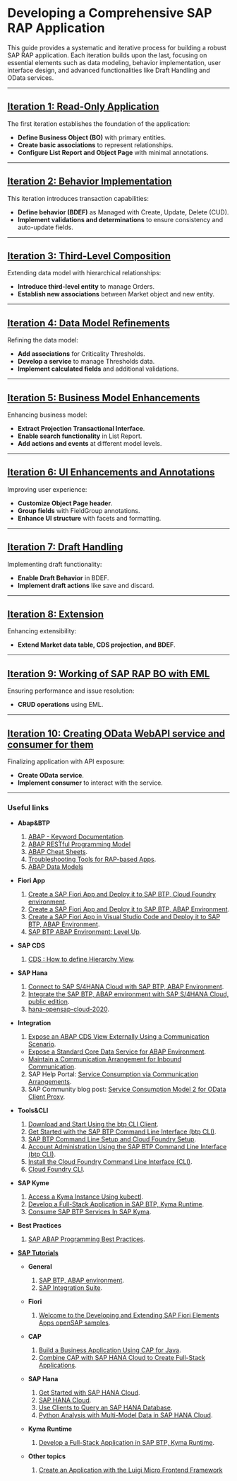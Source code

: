 # Developing a Comprehensive SAP RAP Application

This guide provides a systematic and iterative process for building a robust SAP RAP application. Each iteration builds upon the last, focusing on essential elements such as data modeling, behavior implementation, user interface design, and advanced functionalities like Draft Handling and OData services.

---

## [Iteration 1: Read-Only Application](./1st_iteration/notes.md)

The first iteration establishes the foundation of the application:

- **Define Business Object (BO)** with primary entities.
- **Create basic associations** to represent relationships.
- **Configure List Report and Object Page** with minimal annotations.

---

## [Iteration 2: Behavior Implementation](./2ond_iteration/notes.md)

This iteration introduces transaction capabilities:

- **Define behavior (BDEF)** as Managed with Create, Update, Delete (CUD).
- **Implement validations and determinations** to ensure consistency and auto-update fields.

---

## [Iteration 3: Third-Level Composition](./3rd_iteration/notes.md)

Extending data model with hierarchical relationships:

- **Introduce third-level entity** to manage Orders.
- **Establish new associations** between Market object and new entity.

---

## [Iteration 4: Data Model Refinements](./4th_iteration/notes.md)

Refining the data model:

- **Add associations** for Criticality Thresholds.
- **Develop a service** to manage Thresholds data.
- **Implement calculated fields** and additional validations.

---

## [Iteration 5: Business Model Enhancements](./5th_iteration/notes.md)

Enhancing business model:

- **Extract Projection Transactional Interface**.
- **Enable search functionality** in List Report.
- **Add actions and events** at different model levels.

---

## [Iteration 6: UI Enhancements and Annotations](./6th_iteration/notes.md)

Improving user experience:

- **Customize Object Page header**.
- **Group fields** with FieldGroup annotations.
- **Enhance UI structure** with facets and formatting.

---

## [Iteration 7: Draft Handling](./7th_iteration/notes.md)

Implementing draft functionality:

- **Enable Draft Behavior** in BDEF.
- **Implement draft actions** like save and discard.

---

## [Iteration 8: Extension](./8th_iteration/notes.md)

Enhancing extensibility:

- **Extend Market data table, CDS projection, and BDEF**.

---

## [Iteration 9: Working of SAP RAP BO with EML](./9th_iteration/notes.md)

Ensuring performance and issue resolution:

- **CRUD operations** using EML.

---

## [Iteration 10: Creating OData WebAPI service and consumer for them](./10th_iteration/notes.md)

Finalizing application with API exposure:

- **Create OData service**.
- **Implement consumer** to interact with the service.

---

### Useful links

- **Abap&BTP**

  1. [ABAP - Keyword Documentation](https://help.sap.com/doc/abapdocu_cp_index_htm/CLOUD/en-US/ABENABAP.html).
  2. [ABAP RESTful Programming Model](https://help.sap.com/docs/CP/c0d02c4330c34b3abca88bdd57eaccfc/3b77569ca8ee4226bdab4fcebd6f6ea6.html)
  3. [ABAP Cheat Sheets](https://github.com/SAP-samples/abap-cheat-sheets.git).
  4. [Troubleshooting Tools for RAP-based Apps](https://pages.community.sap.com/topics/abap-testing-analysis/troubleshooting).
  5. [ABAP Data Models](https://help.sap.com/docs/abap-cloud/abap-data-models/abap-data-models)

- **Fiori App**

  1. [Create a SAP Fiori App and Deploy it to SAP BTP, Cloud Foundry environment](https://developers.sap.com/tutorials/abap-environment-deploy-cf..html).
  2. [Create a SAP Fiori App and Deploy it to SAP BTP, ABAP Environment](https://developers.sap.com/tutorials/abap-environment-deploy-cf-production.html).
  3. [Create a SAP Fiori App in Visual Studio Code and Deploy it to SAP BTP, ABAP Environment](https://developers.sap.com/tutorials/abap-environment-vs-code.html).
  4. [SAP BTP ABAP Environment: Level Up](https://developers.sap.com/mission.abap-env-level-up.html).

- **SAP CDS**

  1. [CDS : How to define Hierarchy View](https://community.sap.com/t5/technology-blogs-by-sap/cds-how-to-define-hierarchy-view/ba-p/13758059).

- **SAP Hana**

  1. [Connect to SAP S/4HANA Cloud with SAP BTP, ABAP Environment](https://developers.sap.com/mission.abap-env-connect-s4hana.html).
  2. [Integrate the SAP BTP, ABAP environment with SAP S/4HANA Cloud, public edition](https://developers.sap.com/group.sap-btp-abap-s4hana-integrate.html).
  3. [hana-opensap-cloud-2020](https://github.com/SAP-samples/hana-opensap-cloud-2020).

- **Integration**

  1. [Expose an ABAP CDS View Externally Using a Communication Scenario](https://developers.sap.com/group.abap-env-first-app.html).

  - [Expose a Standard Core Data Service for ABAP Environment](https://developers.sap.com/tutorials/abap-environment-business-service-provisioning.html).
  - [Maintain a Communication Arrangement for Inbound Communication](https://developers.sap.com/tutorials/abap-environment-communication-arrangement.html).

  2. SAP Help Portal: [Service Consumption via Communication Arrangements](https://help.sap.com/docs/btp/sap-business-technology-platform/service-consumption-via-communication-arrangements).
  3. SAP Community blog post: [Service Consumption Model 2 for OData Client Proxy](https://blogs.sap.com/2023/11/06/service-consumption-model-2-for-odata-client-proxy/).

- **Tools&CLI**

  1. [Download and Start Using the btp CLI Client](https://help.sap.com/docs/btp/sap-business-technology-platform/download-and-start-using-btp-cli-client).
  2. [Get Started with the SAP BTP Command Line Interface (btp CLI)](https://developers.sap.com/tutorials/cp-sapcp-getstarted..html).
  3. [SAP BTP Command Line Setup and Cloud Foundry Setup](https://community.sap.com/t5/technology-blogs-by-members/sap-btp-command-line-setup-and-cloud-foundry-setup/ba-p/13587706).
  4. [Account Administration Using the SAP BTP Command Line Interface (btp CLI)](https://help.sap.com/docs/btp/sap-business-technology-platform/account-administration-using-sap-btp-command-line-interface-btp-cli).
  5. [Install the Cloud Foundry Command Line Interface (CLI)](https://developers.sap.com/tutorials/cp-cf-download-cli..html).
  6. [Cloud Foundry CLI](https://github.com/cloudfoundry/cli).

- **SAP Kyme**

  1. [Access a Kyma Instance Using kubectl](https://help.sap.com/docs/btp/sap-business-technology-platform/access-kyma-instance-using-kubectl).
  2. [Develop a Full-Stack Application in SAP BTP, Kyma Runtime](https://developers.sap.com/mission.cp-kyma-full-stack.html).
  3. [Consume SAP BTP Services In SAP Kyma](https://developers.sap.com/tutorials/btp-kyma-extension.html).

- **Best Practices**

  1. [SAP ABAP Programming Best Practices](https://www.linkedin.com/learning/sap-abap-programming-best-practices/).

- **[SAP Tutorials](https://developers.sap.com/tutorial-navigator..html)**

  - **General**

    1. [SAP BTP, ABAP environment](https://developers.sap.com/tutorial-navigator.html?tag=software-product%3Atechnology-platform%2Fsap-business-technology-platform%2Fsap-btp-abap-environment).
    2. [SAP Integration Suite](https://developers.sap.com/tutorial-navigator.html?tag=software-product%3Atechnology-platform%2Fsap-business-technology-platform%2Fsap-integration-suite).

  - **Fiori**

    1. [Welcome to the Developing and Extending SAP Fiori Elements Apps openSAP samples](https://github.com/SAP-samples/fiori-elements-opensap/tree/main).

  - **CAP**

    1. [Build a Business Application Using CAP for Java](https://developers.sap.com/mission.cap-java-app.html).
    2. [Combine CAP with SAP HANA Cloud to Create Full-Stack Applications](https://developers.sap.com/mission.hana-cloud-cap.html).

  - **SAP Hana**

    1. [Get Started with SAP HANA Cloud](https://developers.sap.com/mission.hana-cloud-get-started.html).
    2. [SAP HANA Cloud](https://developers.sap.com/tutorial-navigator.html?tag=software-product%3Atechnology-platform%2Fsap-hana-cloud%2Fsap-hana-cloud).
    3. [Use Clients to Query an SAP HANA Database](https://developers.sap.com/mission.hana-cloud-clients.html).
    4. [Python Analysis with Multi-Model Data in SAP HANA Cloud](https://developers.sap.com/group.hana-cloud-database-python-multi-model.html).

  - **Kyma Runtime**

    1. [Develop a Full-Stack Application in SAP BTP, Kyma Runtime](https://developers.sap.com/mission.cp-kyma-full-stack.html).

  - **Other topics**
    1. [Create an Application with the Luigi Micro Frontend Framework](https://developers.sap.com/group.luigi-app.html)

